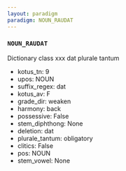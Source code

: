 ```yaml
---
layout: paradigm
paradigm: NOUN_RAUDAT
---
```

### ` NOUN_RAUDAT `

Dictionary class xxx dat plurale tantum
* kotus_tn: 9
* upos: NOUN
* suffix_regex: dat
* kotus_av: F
* grade_dir: weaken
* harmony: back
* possessive: False
* stem_diphthong: None
* deletion: dat
* plurale_tantum: obligatory
* clitics: False
* pos: NOUN
* stem_vowel: None
